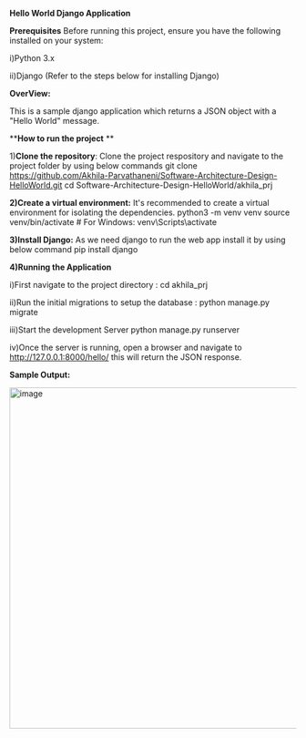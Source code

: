 **Hello World Django Application**

**Prerequisites**
Before running this project, ensure you have the following installed on your system:

i)Python 3.x

ii)Django (Refer to the steps below for installing Django)

**OverView:**

This is a sample django application which returns a JSON object with a "Hello World" message.

****How to run the project** **

1)**Clone the repository**: Clone the project respository and navigate to the project folder by using below commands
git clone https://github.com/Akhila-Parvathaneni/Software-Architecture-Design-HelloWorld.git
cd Software-Architecture-Design-HelloWorld/akhila_prj

**2)Create a virtual environment:** It's recommended to create a virtual environment for isolating the dependencies.
python3 -m venv venv
source venv/bin/activate  # For Windows: venv\Scripts\activate

**3)Install Django:** As we need django to run the web app install it by using below command
pip install django

**4)Running the Application**

   i)First navigate to the project directory : cd akhila_prj
   
   ii)Run the initial migrations to setup the database : python manage.py migrate
   
   iii)Start the development Server python manage.py runserver
   
   iv)Once the server is running, open a browser and navigate to http://127.0.0.1:8000/hello/ this will return the JSON response.
   

**Sample Output:**

<img width="599" alt="image" src="https://github.com/user-attachments/assets/c74a1a29-2592-4cf0-b1c9-81df7a485aa5">

